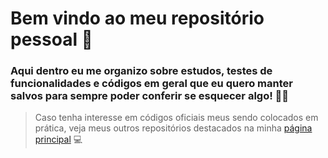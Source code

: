 # Bem vindo ao meu repositório pessoal 👾

<h3>Aqui dentro eu me organizo sobre estudos, testes de funcionalidades e códigos em geral que eu quero manter salvos para sempre poder conferir se esquecer algo! 👩‍💻</h3>

>Caso tenha interesse em códigos oficiais meus sendo colocados em prática, veja meus outros repositórios destacados na minha [página principal](https://www.github.com/Zac-Milioli) 💻